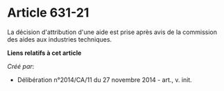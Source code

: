 # Article 631-21

La décision d'attribution d'une aide est prise après avis de la commission des aides aux industries techniques.

**Liens relatifs à cet article**

_Créé par_:

  - Délibération n°2014/CA/11 du 27 novembre 2014 - art., v. init.
